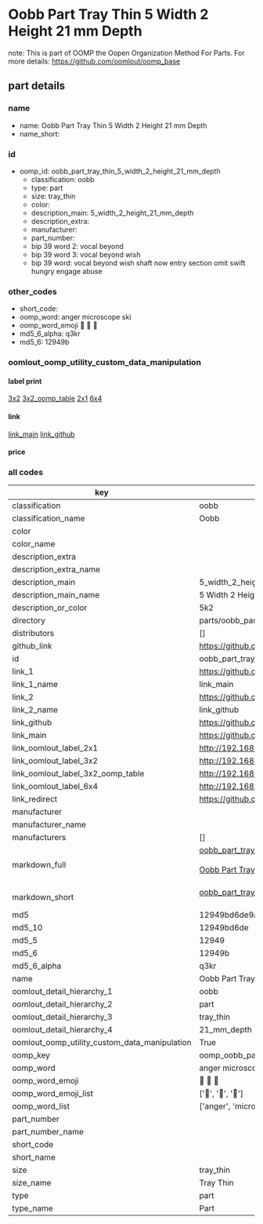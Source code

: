 # Oobb Part Tray Thin 5 Width 2 Height 21 mm Depth  

note: This is part of OOMP the Oopen Organization Method For Parts. For more details: https://github.com/oomlout/oomp_base

##  part details
  







### name
* name: Oobb Part Tray Thin 5 Width 2 Height 21 mm Depth
* name_short: 
### id
* oomp_id: oobb_part_tray_thin_5_width_2_height_21_mm_depth
  * classification: oobb
  * type: part
  * size: tray_thin
  * color: 
  * description_main: 5_width_2_height_21_mm_depth
  * description_extra: 
  * manufacturer: 
  * part_number: 
  * bip 39 word 2: vocal beyond
  * bip 39 word 3: vocal beyond wish
  * bip 39 word: vocal beyond wish shaft now entry section omit swift hungry engage abuse

### other_codes
* short_code: 
* oomp_word: anger microscope ski
* oomp_word_emoji :anger: :microscope: :ski:
* md5_6_alpha: q3kr
* md5_6: 12949b






### oomlout_oomp_utility_custom_data_manipulation
#### label print
[3x2](http://192.168.1.245:1112/?label=oomp%20q3kr)
[3x2_oomp_table](http://192.168.1.108:1112/?label=oomp%20q3kr)
[2x1](http://192.168.1.242:1112/?label=oomp%20q3kr)
[6x4](http://192.168.1.55:1112/?label=oomp%20q3kr)    

#### link

[link_main](https://github.com/oomlout/oomlout_oomp_version_1_messy/tree/main/parts/oobb_part_tray_thin_5_width_2_height_21_mm_depth) [link_github](https://github.com/oomlout/oomlout_oomp_version_1_messy/tree/main/parts/oobb_part_tray_thin_5_width_2_height_21_mm_depth)                             

#### price







### all codes 
| key | value |  
| --- | --- |  
| classification | oobb |  
| classification_name | Oobb |  
| color |  |  
| color_name |  |  
| description_extra |  |  
| description_extra_name |  |  
| description_main | 5_width_2_height_21_mm_depth |  
| description_main_name | 5 Width 2 Height 21 mm Depth |  
| description_or_color | 5k2 |  
| directory | parts/oobb_part_tray_thin_5_width_2_height_21_mm_depth |  
| distributors | [] |  
| github_link | https://github.com/oomlout/oomlout_oomp_part_src/tree/main/parts/oobb_part_tray_thin_5_width_2_height_21_mm_depth |  
| id | oobb_part_tray_thin_5_width_2_height_21_mm_depth |  
| link_1 | https://github.com/oomlout/oomlout_oomp_version_1_messy/tree/main/parts/oobb_part_tray_thin_5_width_2_height_21_mm_depth |  
| link_1_name | link_main |  
| link_2 | https://github.com/oomlout/oomlout_oomp_version_1_messy/tree/main/parts/oobb_part_tray_thin_5_width_2_height_21_mm_depth |  
| link_2_name | link_github |  
| link_github | https://github.com/oomlout/oomlout_oomp_version_1_messy/tree/main/parts/oobb_part_tray_thin_5_width_2_height_21_mm_depth |  
| link_main | https://github.com/oomlout/oomlout_oomp_version_1_messy/tree/main/parts/oobb_part_tray_thin_5_width_2_height_21_mm_depth |  
| link_oomlout_label_2x1 | http://192.168.1.242:1112/?label=oomp%20q3kr |  
| link_oomlout_label_3x2 | http://192.168.1.245:1112/?label=oomp%20q3kr |  
| link_oomlout_label_3x2_oomp_table | http://192.168.1.108:1112/?label=oomp%20q3kr |  
| link_oomlout_label_6x4 | http://192.168.1.55:1112/?label=oomp%20q3kr |  
| link_redirect | https://github.com/oomlout/oomlout_oomp_version_1_messy/tree/main/parts/oobb_part_tray_thin_5_width_2_height_21_mm_depth |  
| manufacturer |  |  
| manufacturer_name |  |  
| manufacturers | [] |  
| markdown_full | [oobb_part_tray_thin_5_width_2_height_21_mm_depth](none)<br>[](none)<br>[Oobb Part Tray Thin 5 Width 2 Height 21 Mm Depth](none)<br><br> |  
| markdown_short | [oobb_part_tray_thin_5_width_2_height_21_mm_depth](none)<br><br> |  
| md5 | 12949bd6de9a78552ecb9c4ff90577aa |  
| md5_10 | 12949bd6de |  
| md5_5 | 12949 |  
| md5_6 | 12949b |  
| md5_6_alpha | q3kr |  
| name | Oobb Part Tray Thin 5 Width 2 Height 21 mm Depth |  
| oomlout_detail_hierarchy_1 | oobb |  
| oomlout_detail_hierarchy_2 | part |  
| oomlout_detail_hierarchy_3 | tray_thin |  
| oomlout_detail_hierarchy_4 | 21_mm_depth |  
| oomlout_oomp_utility_custom_data_manipulation | True |  
| oomp_key | oomp_oobb_part_tray_thin_5_width_2_height_21_mm_depth |  
| oomp_word | anger microscope ski |  
| oomp_word_emoji | :anger: :microscope: :ski: |  
| oomp_word_emoji_list | [':anger:', ':microscope:', ':ski:'] |  
| oomp_word_list | ['anger', 'microscope', 'ski'] |  
| part_number |  |  
| part_number_name |  |  
| short_code |  |  
| short_name |  |  
| size | tray_thin |  
| size_name | Tray Thin |  
| type | part |  
| type_name | Part |  
